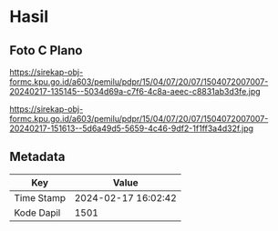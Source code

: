 # Hasil

## Foto C Plano

https://sirekap-obj-formc.kpu.go.id/a603/pemilu/pdpr/15/04/07/20/07/1504072007007-20240217-135145--5034d69a-c7f6-4c8a-aeec-c8831ab3d3fe.jpg

https://sirekap-obj-formc.kpu.go.id/a603/pemilu/pdpr/15/04/07/20/07/1504072007007-20240217-151613--5d6a49d5-5659-4c46-9df2-1f1ff3a4d32f.jpg


## Metadata

| Key        | Value               |
| ---------- | ------------------- |
| Time Stamp | 2024-02-17 16:02:42 |
| Kode Dapil | 1501                |



